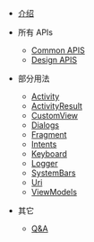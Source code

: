 * [介绍](/)

* 所有 APIs
    * [Common APIS](/apis/commonapis)
    * [Design APIS](/apis/designapis)
  
* 部分用法
    * [Activity](/usage/activity)
    * [ActivityResult](/usage/activityresult)
    * [CustomView](/usage/customview)
    * [Dialogs](/usage/dialogs)
    * [Fragment](/usage/fragment)
    * [Intents](/usage/intents)
    * [Keyboard](/usage/keyboard)
    * [Logger](/usage/logger)
    * [SystemBars](/usage/systembars)
    * [Uri](/usage/uri)
    * [ViewModels](/usage/viewmodels)

* 其它
    * [Q&A](/others/q&a)